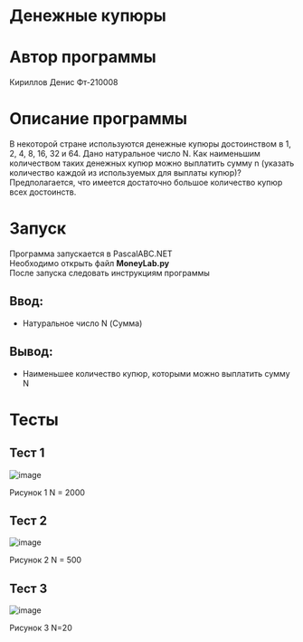 #  Денежные купюры
# Автор программы
Кириллов Денис Фт-210008
# Описание программы 
В некоторой стране используются денежные купюры достоинством в 1, 2, 4, 8, 16, 32 и 64. Дано натуральное число N. Как наименьшим количеством таких денежных купюр можно выплатить сумму n (указать количество каждой из используемых для выплаты купюр)? Предполагается, что имеется достаточно большое количество купюр всех достоинств. 
# Запуск
Программа запускается в PascalABC.NET \
Необходимо открыть файл **MoneyLab.py**\
После запуска следовать инструкциям программы
## Ввод:
- Натуральное число N (Сумма)
## Вывод:
- Наименьшее количество купюр, которыми можно выплатить сумму N

# Тесты
## Тест 1
![image](https://user-images.githubusercontent.com/113837843/206850884-7efe7033-dc94-4476-8fa4-37ab731b3c75.png)

Рисунок 1 N = 2000
## Тест 2
![image](https://user-images.githubusercontent.com/113837843/206850914-727477a8-224f-4ac2-91b7-649ee872f1e2.png)

Рисунок 2 N = 500
## Тест 3
![image](https://user-images.githubusercontent.com/113837843/206850929-5d998c31-2958-4cfd-bc47-ba46588cdec8.png)

Рисунок 3 N=20
